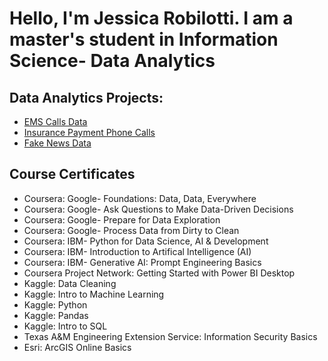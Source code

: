 <h1>Hello, I'm Jessica Robilotti.  I am a master's student in Information Science- Data Analytics</h1>

<h2>Data Analytics Projects:</h2>

- [EMS Calls Data](https://github.com/JessRobilotti/EMS_Calls_Data/tree/main) 
- [Insurance Payment Phone Calls](https://github.com/JessRobilotti/InsurancePaymentCalls)
- [Fake News Data](https://github.com/JessRobilotti/FakeNewsData)


<h2>Course Certificates</h2>

- Coursera: Google- Foundations: Data, Data, Everywhere
- Coursera: Google- Ask Questions to Make Data-Driven Decisions
- Coursera: Google- Prepare for Data Exploration
- Coursera: Google- Process Data from Dirty to Clean
- Coursera: IBM- Python for Data Science, AI & Development
- Coursera: IBM- Introduction to Artifical Intelligence (AI)
- Coursera: IBM- Generative AI: Prompt Engineering Basics
- Coursera Project Network: Getting Started with Power BI Desktop
- Kaggle: Data Cleaning
- Kaggle: Intro to Machine Learning
- Kaggle: Python
- Kaggle: Pandas
- Kaggle: Intro to SQL
- Texas A&M Engineering Extension Service: Information Security Basics
- Esri: ArcGIS Online Basics


